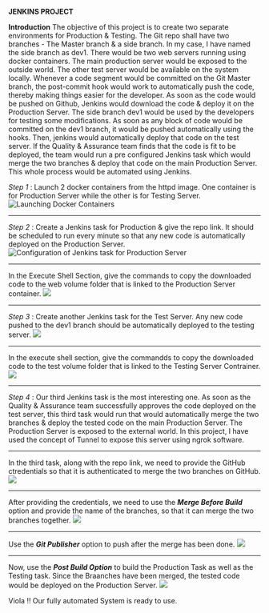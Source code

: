 **JENKINS PROJECT**

**Introduction**
The objective of this project is to create two separate environments for Production & Testing. The Git repo shall have two branches - The Master branch & a side branch. In my case, I have named the side branch as dev1. There would be two web servers running using docker containers. The main production server would be exposed to the outside world. The other test server would be available on the system locally. Whenever a code segment would be committed on the Git Master branch, the post-commit hook would work to automatically push the code, thereby making things easier for the developer. As soon as the code would be pushed on Github, Jenkins would download the code & deploy it on the Production Server. The side branch dev1 would be used by the developers for testing some modifications. As soon as any block of code would be committed on the dev1 branch, it would be pushed automatically using the hooks. Then, jenkins would automatically deploy that code on the test server. If the Quality & Assurance team finds that the code is fit to be deployed, the team would run a pre configured Jenkins task which would merge the two branches & deploy that code on the main Production Server. This whole process would be automated using Jenkins.

*Step 1* :  Launch 2 docker containers from the httpd image. One container is for Production Server while the other is for Testing Server. 
![Launching Docker Containers](/images/docker.jpg)


----------------------------------------------------------------------------------------------------------------------------------------



*Step 2* : Create a Jenkins task for Production & give the repo link. It should be scheduled to run every minute so that any new code is automatically deployed on the Production Server.
![Configuration of Jenkins task for Production Server](/images/prod1.png)


----------------------------------------------------------------------------------------------------------------------------------------


In the Execute Shell Section, give the commands to copy the downloaded code to the web volume folder that is linked to the Production Server container.
![](/images/prod2.png)



----------------------------------------------------------------------------------------------------------------------------------------

*Step 3* : Create another Jenkins task for the Test Server. Any new code pushed to the dev1 branch should be automatically deployed to the testing server.
![](/images/test1.png)


----------------------------------------------------------------------------------------------------------------------------------------


In the execute shell section, give the commandds to copy the downloaded code to the test volume folder that is linked to the Testing Server Contrainer.
![](/images/test2.png)


----------------------------------------------------------------------------------------------------------------------------------------


*Step 4* : Our third Jenkins task is the most interesting one. As soon as the Quality & Assurance team successfully approves the code deployed on the test server, this third task would run that would automatically merge the two branches & deploy the tested code on the  main Production Server. The Production Server is exposed to the external world. In this project, I have used the concept of Tunnel to expose this server using ngrok software.


----------------------------------------------------------------------------------------------------------------------------------------


In the third task, along with the repo link, we need to provide the GitHub ctredentials so that it is authenticated to merge the two branches on GitHub.
![](/images/cred.png)


----------------------------------------------------------------------------------------------------------------------------------------


After providing the credentials, we need to use the _**Merge Before Build**_ option and provide the name of the branches, so that it can merge the two branches together.
![](/images/mbb.png)


----------------------------------------------------------------------------------------------------------------------------------------


Use the _**Git Publisher**_ option to push after the merge has been done.
![](/images/gp.png)


----------------------------------------------------------------------------------------------------------------------------------------

Now, use the _**Post Build Option**_ to build the Production Task as well as the Testing task. Since the Braanches have been merged, the tested code would be deployed on the Production Server.
![](/images/bop.png)


Viola !! Our fully automated System is ready to use. 
